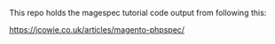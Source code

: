 This repo holds the magespec tutorial code output from following this:

https://jcowie.co.uk/articles/magento-phpspec/
